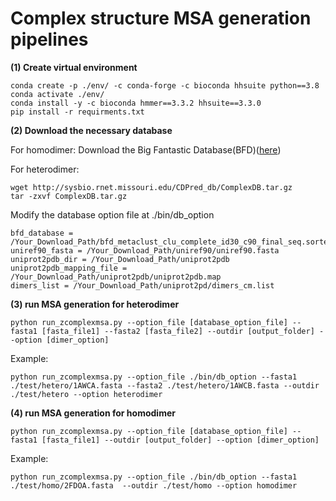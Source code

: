 # Complex structure MSA generation pipelines

**(1) Create virtual environment**

```
conda create -p ./env/ -c conda-forge -c bioconda hhsuite python==3.8
conda activate ./env/
conda install -y -c bioconda hmmer==3.3.2 hhsuite==3.3.0
pip install -r requirments.txt
```

**(2) Download the necessary database**

For homodimer:
Download the Big Fantastic Database(BFD)([here](https://bfd.mmseqs.com/))

For heterodimer:
```
wget http://sysbio.rnet.missouri.edu/CDPred_db/ComplexDB.tar.gz
tar -zxvf ComplexDB.tar.gz
```
Modify the database option file at ./bin/db_option
```
bfd_database = /Your_Download_Path/bfd_metaclust_clu_complete_id30_c90_final_seq.sorted_opt
uniref90_fasta = /Your_Download_Path/uniref90/uniref90.fasta
uniprot2pdb_dir = /Your_Download_Path/uniprot2pdb
uniprot2pdb_mapping_file = /Your_Download_Path/uniprot2pdb/uniprot2pdb.map
dimers_list = /Your_Download_Path/uniprot2pd/dimers_cm.list
```

**(3) run MSA generation for heterodimer**

```
python run_zcomplexmsa.py --option_file [database_option_file] --fasta1 [fasta_file1] --fasta2 [fasta_file2] --outdir [output_folder] --option [dimer_option]

```
Example:
```
python run_zcomplexmsa.py --option_file ./bin/db_option --fasta1 ./test/hetero/1AWCA.fasta --fasta2 ./test/hetero/1AWCB.fasta --outdir ./test/hetero --option heterodimer
```

**(4) run MSA generation for homodimer**

```
python run_zcomplexmsa.py --option_file [database_option_file] --fasta1 [fasta_file1] --outdir [output_folder] --option [dimer_option]
```
Example: 

```
python run_zcomplexmsa.py --option_file ./bin/db_option --fasta1 ./test/homo/2FDOA.fasta  --outdir ./test/homo --option homodimer
```
